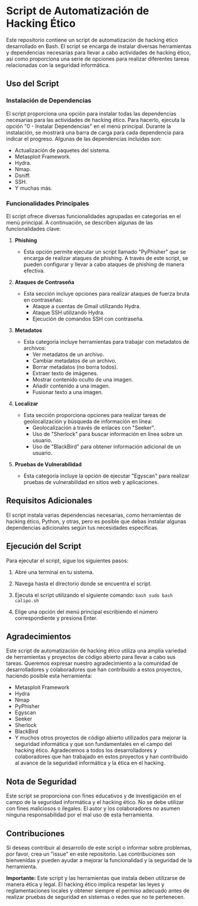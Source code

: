 # Script de Automatización de Hacking Ético

Este repositorio contiene un script de automatización de hacking ético desarrollado en Bash. El script se encarga de instalar diversas herramientas y dependencias necesarias para llevar a cabo actividades de hacking ético, así como proporciona una serie de opciones para realizar diferentes tareas relacionadas con la seguridad informática.

## Uso del Script

### Instalación de Dependencias

El script proporciona una opción para instalar todas las dependencias necesarias para las actividades de hacking ético. Para hacerlo, ejecuta la opción "0 - Instalar Dependencias" en el menú principal. Durante la instalación, se mostrará una barra de carga para cada dependencia para indicar el progreso. Algunas de las dependencias incluidas son:

- Actualización de paquetes del sistema.
- Metasploit Framework.
- Hydra.
- Nmap.
- Dsniff.
- SSH.
- Y muchas más.

### Funcionalidades Principales

El script ofrece diversas funcionalidades agrupadas en categorías en el menú principal. A continuación, se describen algunas de las funcionalidades clave:

1. **Phishing**
   - Esta opción permite ejecutar un script llamado "PyPhisher" que se encarga de realizar ataques de phishing. A través de este script, se pueden configurar y llevar a cabo ataques de phishing de manera efectiva.

2. **Ataques de Contraseña**
   - Esta sección incluye opciones para realizar ataques de fuerza bruta en contraseñas:
     - Ataque a cuentas de Gmail utilizando Hydra.
     - Ataque SSH utilizando Hydra.
     - Ejecución de comandos SSH con contraseña.

3. **Metadatos**
   - Esta categoría incluye herramientas para trabajar con metadatos de archivos:
     - Ver metadatos de un archivo.
     - Cambiar metadatos de un archivo.
     - Borrar metadatos (no borra todos).
     - Extraer texto de imágenes.
     - Mostrar contenido oculto de una imagen.
     - Añadir contenido a una imagen.
     - Fusionar texto a una imagen.

4. **Localizar**
   - Esta sección proporciona opciones para realizar tareas de geolocalización y búsqueda de información en línea:
     - Geolocalización a través de enlaces con "Seeker".
     - Uso de "Sherlock" para buscar información en línea sobre un usuario.
     - Uso de "BlackBird" para obtener información adicional de un usuario.

5. **Pruebas de Vulnerabilidad**
   - Esta categoría incluye la opción de ejecutar "Egyscan" para realizar pruebas de vulnerabilidad en sitios web y aplicaciones.

## Requisitos Adicionales

El script instala varias dependencias necesarias, como herramientas de hacking ético, Python, y otras, pero es posible que debas instalar algunas dependencias adicionales según tus necesidades específicas.

## Ejecución del Script

Para ejecutar el script, sigue los siguientes pasos:

1. Abre una terminal en tu sistema.
2. Navega hasta el directorio donde se encuentra el script.
3. Ejecuta el script utilizando el siguiente comando:
```bash sudo bash calipo.sh ```

4. Elige una opción del menú principal escribiendo el número correspondiente y presiona Enter.

## Agradecimientos

Este script de automatización de hacking ético utiliza una amplia variedad de herramientas y proyectos de código abierto para llevar a cabo sus tareas. Queremos expresar nuestro agradecimiento a la comunidad de desarrolladores y colaboradores que han contribuido a estos proyectos, haciendo posible esta herramienta:

- Metasploit Framework
- Hydra
- Nmap
- PyPhisher
- Egyscan
- Seeker
- Sherlock
- BlackBird
- Y muchos otros proyectos de código abierto utilizados para mejorar la seguridad informática y que son fundamentales en el campo del hacking ético. Agradecemos a todos los desarrolladores y colaboradores que han trabajado en estos proyectos y han contribuido al avance de la seguridad informática y la ética en el hacking.

## Nota de Seguridad

Este script se proporciona con fines educativos y de investigación en el campo de la seguridad informática y el hacking ético. No se debe utilizar con fines maliciosos o ilegales. El autor y los colaboradores no asumen ninguna responsabilidad por el mal uso de esta herramienta.

## Contribuciones

Si deseas contribuir al desarrollo de este script o informar sobre problemas, por favor, crea un "issue" en este repositorio. Las contribuciones son bienvenidas y pueden ayudar a mejorar la funcionalidad y la seguridad de la herramienta.

**Importante:** Este script y las herramientas que instala deben utilizarse de manera ética y legal. El hacking ético implica respetar las leyes y reglamentaciones locales y obtener siempre el permiso adecuado antes de realizar pruebas de seguridad en sistemas o redes que no te pertenecen.
